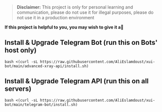 > **Disclaimer:** This project is only for personal learning and communication, please do not use it for illegal purposes, please do not use it in a production environment

**If this project is helpful to you, you may wish to give it a**:star2:

## Install & Upgrade Telegram Bot (run this on Bots' host only)

```
bash <(curl -sL https://raw.githubusercontent.com/AliEslamdoust/xui-bot/main/advanced-xray-api/install.sh)
```

## Install & Upgrade Telegram API (run this on all servers)

```
bash <(curl -sL https://raw.githubusercontent.com/AliEslamdoust/xui-bot/main/telegram-bot/install.sh)
```